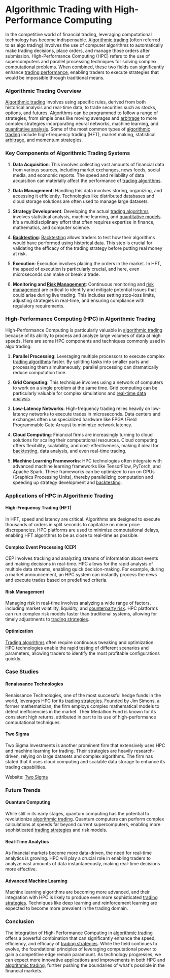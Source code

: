 # Algorithmic Trading with High-Performance Computing

In the competitive world of financial trading, leveraging computational technology has become indispensable. [Algorithmic trading](../a/algorithmic_trading.md) (often referred to as algo trading) involves the use of computer algorithms to automatically make trading decisions, place orders, and manage those orders after submission. High-Performance Computing (HPC) refers to the use of supercomputers and parallel processing techniques for solving complex computational problems. When combined, these two fields can significantly enhance [trading performance](../t/trading_performance.md), enabling traders to execute strategies that would be impossible through traditional means.

### Algorithmic Trading Overview

[Algorithmic trading](../a/algorithmic_trading.md) involves using specific rules, derived from both historical analysis and real-time data, to trade securities such as stocks, options, and futures. Algorithms can be programmed to follow a range of strategies, from simple ones like moving averages and [arbitrage](../a/arbitrage.md) to more complex strategies incorporating neural networks, machine learning, and [quantitative analysis](../q/quantitative_analysis.md). Some of the most common types of [algorithmic trading](../a/algorithmic_trading.md) include high-frequency trading (HFT), market making, statistical [arbitrage](../a/arbitrage.md), and momentum strategies.

### Key Components of Algorithmic Trading Systems

1. **Data Acquisition**: This involves collecting vast amounts of financial data from various sources, including market exchanges, news feeds, social media, and economic reports. The speed and reliability of data acquisition can materially affect the performance of [trading algorithms](../t/trading_algorithms.md).

2. **Data Management**: Handling this data involves storing, organizing, and accessing it efficiently. Technologies like distributed databases and cloud storage solutions are often used to manage large datasets.

3. **Strategy Development**: Developing the actual [trading algorithms](../t/trading_algorithms.md) involves statistical analysis, machine learning, and [quantitative models](../q/quantitative_models.md). It's a multidisciplinary effort that often requires expertise in finance, mathematics, and computer science.

4. **[Backtesting](../b/backtesting.md)**: [Backtesting](../b/backtesting.md) allows traders to test how their algorithms would have performed using historical data. This step is crucial for validating the efficacy of the trading strategy before putting real money at risk.

5. **Execution**: Execution involves placing the orders in the market. In HFT, the speed of execution is particularly crucial, and here, even microseconds can make or break a trade.

6. **Monitoring and [Risk Management](../r/risk_management.md)**: Continuous monitoring and [risk management](../r/risk_management.md) are critical to identify and mitigate potential issues that could arise during live trading. This includes setting stop-loss limits, adjusting strategies in real-time, and ensuring compliance with regulatory requirements.

### High-Performance Computing (HPC) in Algorithmic Trading

High-Performance Computing is particularly valuable in [algorithmic trading](../a/algorithmic_trading.md) because of its ability to process and analyze large volumes of data at high speeds. Here are some HPC components and techniques commonly used in algo trading:

1. **Parallel Processing**: Leveraging multiple processors to execute complex [trading algorithms](../t/trading_algorithms.md) faster. By splitting tasks into smaller parts and processing them simultaneously, parallel processing can dramatically reduce computation time.

2. **Grid Computing**: This technique involves using a network of computers to work on a single problem at the same time. Grid computing can be particularly valuable for complex simulations and [real-time data analysis](../r/real-time_data_analysis.md).

3. **Low-Latency Networks**: High-frequency trading relies heavily on low-latency networks to execute trades in microseconds. Data centers and exchanges often use specialized hardware like FPGA (Field Programmable Gate Arrays) to minimize network latency.

4. **Cloud Computing**: Financial firms are increasingly turning to cloud solutions for scaling their computational resources. Cloud computing offers flexibility, scalability, and cost-effectiveness, making it ideal for [backtesting](../b/backtesting.md), data analysis, and even real-time trading.

5. **Machine Learning Frameworks**: HPC technologies often integrate with advanced machine learning frameworks like TensorFlow, PyTorch, and Apache Spark. These frameworks can be optimized to run on GPUs (Graphics Processing Units), thereby parallelizing computation and speeding up strategy development and [backtesting](../b/backtesting.md).

### Applications of HPC in Algorithmic Trading

#### High-Frequency Trading (HFT)

In HFT, speed and latency are critical. Algorithms are designed to execute thousands of orders in split seconds to capitalize on minor price discrepancies. HPC platforms are used to minimize computational delays, enabling HFT algorithms to be as close to real-time as possible.

#### Complex Event Processing (CEP)

CEP involves tracking and analyzing streams of information about events and making decisions in real-time. HPC allows for the rapid analysis of multiple data streams, enabling quick decision-making. For example, during a market announcement, an HPC system can instantly process the news and execute trades based on predefined criteria.

#### Risk Management

Managing risk in real-time involves analyzing a wide range of factors, including market volatility, liquidity, and [counterparty risk](../c/counterparty_risk.md). HPC platforms can run complex risk models faster than traditional systems, allowing for timely adjustments to [trading strategies](../t/trading_strategies.md).

#### Optimization

[Trading algorithms](../t/trading_algorithms.md) often require continuous tweaking and optimization. HPC technologies enable the rapid testing of different scenarios and parameters, allowing traders to identify the most profitable configurations quickly.

### Case Studies

#### Renaissance Technologies

Renaissance Technologies, one of the most successful hedge funds in the world, leverages HPC for its [trading strategies](../t/trading_strategies.md). Founded by Jim Simons, a former mathematician, the firm employs complex mathematical models to detect inefficiencies in the market. Their Medallion Fund is known for its consistent high returns, attributed in part to its use of high-performance computational techniques.

#### Two Sigma

Two Sigma Investments is another prominent firm that extensively uses HPC and machine learning for trading. Their strategies are heavily research-driven, relying on large datasets and complex algorithms. The firm has stated that it uses cloud computing and scalable data storage to enhance its trading capabilities.

Website: [Two Sigma](https://www.twosigma.com/)

### Future Trends

#### Quantum Computing

While still in its early stages, quantum computing has the potential to revolutionize [algorithmic trading](../a/algorithmic_trading.md). Quantum computers can perform complex calculations at speeds far beyond current supercomputers, enabling more sophisticated [trading strategies](../t/trading_strategies.md) and risk models.

#### Real-Time Analytics

As financial markets become more data-driven, the need for real-time analytics is growing. HPC will play a crucial role in enabling traders to analyze vast amounts of data instantaneously, making real-time decisions more effective.

#### Advanced Machine Learning

Machine learning algorithms are becoming more advanced, and their integration with HPC is likely to produce even more sophisticated [trading strategies](../t/trading_strategies.md). Techniques like deep learning and reinforcement learning are expected to become more prevalent in the trading domain.

### Conclusion

The integration of High-Performance Computing in [algorithmic trading](../a/algorithmic_trading.md) offers a powerful combination that can significantly enhance the speed, efficiency, and efficacy of [trading strategies](../t/trading_strategies.md). While the field continues to evolve, the foundational principles of leveraging computational power to gain a competitive edge remain paramount. As technology progresses, we can expect more innovative applications and improvements in both HPC and [algorithmic trading](../a/algorithmic_trading.md), further pushing the boundaries of what's possible in the financial markets.